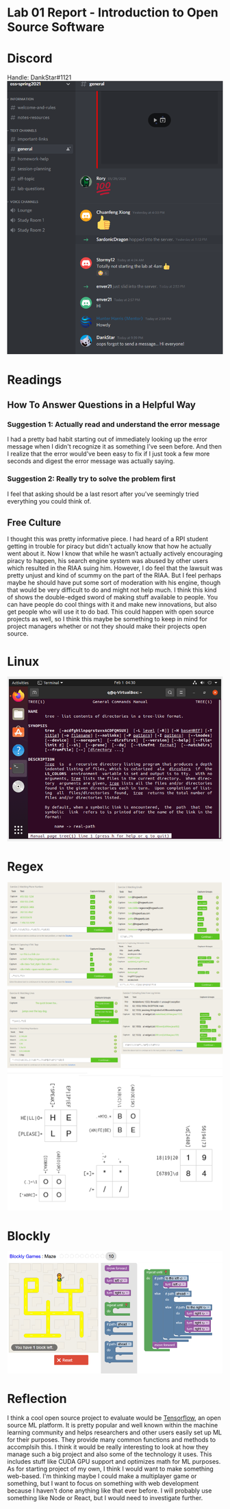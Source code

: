 # Lab 01 Report - Introduction to Open Source Software

# Discord
Handle: DankStar#1121
![msg](/labs/lab-01/lab01msg.png)

# Readings
## How To Answer Questions in a Helpful Way
### Suggestion 1: Actually read and understand the error message
I had a pretty bad habit starting out of immediately looking up the error message when I didn't recognize it as something I've seen before. And then I realize that the error would've been easy to fix if I just took a few more seconds and digest the error message was actually saying.
### Suggestion 2: Really try to solve the problem first 
I feel that asking should be a last resort after you've seemingly tried everything you could think of.
## Free Culture
I thought this was pretty informative piece. I had heard of a RPI student getting in trouble for piracy but didn't actually know that how he actually went about it. Now I know that while he wasn’t actually actively encouraging piracy to happen, his search engine system was abused by other users which resulted in the RIAA suing him. However, I do feel that the lawsuit was pretty unjust and kind of scummy on the part of the RIAA. But I feel perhaps maybe he should have put some sort of moderation with his engine, though that would be very difficult to do and might not help much. I think this kind of shows the double-edged sword of making stuff available to people. You can have people do cool things with it and make new innovations, but also get people who will use it to do bad. This could happen with open source projects as well, so I think this maybe be something to keep in mind for project managers whether or not they should make their projects open source.

# Linux
![tree](/labs/lab-01/lab01treeman.png)

# Regex
![regex1](/labs/lab-01/lab01regex1.png)
![regex2](/labs/lab-01/lab01regex2.png)
![regex3](/labs/lab-01/lab01regexcrossword.png)

# Blockly
![maze](/labs/lab-01/lab01blockly.png)

# Reflection

I think a cool open source project to evaluate would be [Tensorflow](https://github.com/tensorflow/tensorflow), an open source ML platform. It is pretty popular and well known within the machine learning community and helps researchers and other users easily set up ML for their purposes. They provide many common functions and methods to accomplsih this. I think it would be really interesting to look at how they manage such a big project and also some of the technology it uses. This includes stuff like CUDA GPU support and optimizes math for ML purposes. As for starting project of my own, I think I would want to make something web-based. I'm thinking maybe I could make a multiplayer game or something, but I want to focus on something with web development because I haven't done anything like that ever before. I will probably use something like Node or React, but I would need to investigate further.
